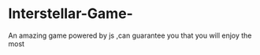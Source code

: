 # Interstellar-Game-
An amazing game powered by js ,can guarantee you that you will enjoy the most 
